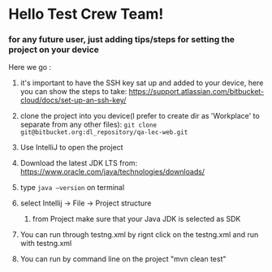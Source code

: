 # Hello Test Crew Team!
### for any future user, just adding tips/steps for setting the project on your device
Here we go :
1. it's important to have the SSH key sat up and added to your device,
   here you can show the steps to take: https://support.atlassian.com/bitbucket-cloud/docs/set-up-an-ssh-key/
2. clone the project into you device(I prefer to create dir as 'Workplace' to separate from any other files):
   ```git clone git@bitbucket.org:dl_repository/qa-lec-web.git```
3. Use IntelliJ to open the project
4. Download the latest JDK LTS from: https://www.oracle.com/java/technologies/downloads/
5. type ```java –version``` on terminal
6. select Intellij -> File -> Project structure
    1. from Project make sure that your Java JDK is selected as SDK

7. You can run through testng.xml by rignt click on the testng.xml and run with testng.xml
8.  You can run by command line on the project "mvn clean test"

